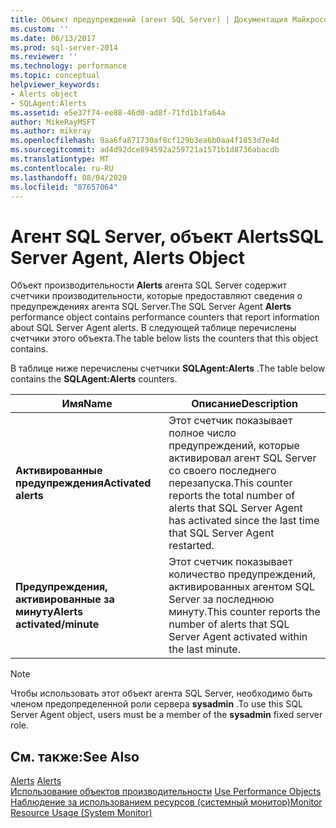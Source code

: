```yaml
---
title: Объект предупреждений (агент SQL Server) | Документация Майкрософт
ms.custom: ''
ms.date: 06/13/2017
ms.prod: sql-server-2014
ms.reviewer: ''
ms.technology: performance
ms.topic: conceptual
helpviewer_keywords:
- Alerts object
- SQLAgent:Alerts
ms.assetid: e5e37f74-ee88-46d0-ad8f-71fd1b1fa64a
author: MikeRayMSFT
ms.author: mikeray
ms.openlocfilehash: 9aa6fa871730af8cf129b3ea6b0aa4f1853d7e4d
ms.sourcegitcommit: ad4d92dce894592a259721a1571b1d8736abacdb
ms.translationtype: MT
ms.contentlocale: ru-RU
ms.lasthandoff: 08/04/2020
ms.locfileid: "87657064"
---
```

# <a name="sql-server-agent-alerts-object"></a><span data-ttu-id="03974-102">Агент SQL Server, объект Alerts</span><span class="sxs-lookup"><span data-stu-id="03974-102">SQL Server Agent, Alerts Object</span></span>
  <span data-ttu-id="03974-103">Объект производительности **Alerts** агента SQL Server содержит счетчики производительности, которые предоставляют сведения о предупреждениях агента SQL Server.</span><span class="sxs-lookup"><span data-stu-id="03974-103">The SQL Server Agent **Alerts** performance object contains performance counters that report information about SQL Server Agent alerts.</span></span> <span data-ttu-id="03974-104">В следующей таблице перечислены счетчики этого объекта.</span><span class="sxs-lookup"><span data-stu-id="03974-104">The table below lists the counters that this object contains.</span></span>  
  
 <span data-ttu-id="03974-105">В таблице ниже перечислены счетчики **SQLAgent:Alerts** .</span><span class="sxs-lookup"><span data-stu-id="03974-105">The table below contains the **SQLAgent:Alerts** counters.</span></span>  
  
|<span data-ttu-id="03974-106">Имя</span><span class="sxs-lookup"><span data-stu-id="03974-106">Name</span></span>|<span data-ttu-id="03974-107">Описание</span><span class="sxs-lookup"><span data-stu-id="03974-107">Description</span></span>|  
|----------|-----------------|  
|<span data-ttu-id="03974-108">**Активированные предупреждения**</span><span class="sxs-lookup"><span data-stu-id="03974-108">**Activated alerts**</span></span>|<span data-ttu-id="03974-109">Этот счетчик показывает полное число предупреждений, которые активировал агент SQL Server со своего последнего перезапуска.</span><span class="sxs-lookup"><span data-stu-id="03974-109">This counter reports the total number of alerts that SQL Server Agent has activated since the last time that SQL Server Agent restarted.</span></span>|  
|<span data-ttu-id="03974-110">**Предупреждения, активированные за минуту**</span><span class="sxs-lookup"><span data-stu-id="03974-110">**Alerts activated/minute**</span></span>|<span data-ttu-id="03974-111">Этот счетчик показывает количество предупреждений, активированных агентом SQL Server за последнюю минуту.</span><span class="sxs-lookup"><span data-stu-id="03974-111">This counter reports the number of alerts that SQL Server Agent activated within the last minute.</span></span>|  
  
> [!NOTE]  
>  <span data-ttu-id="03974-112">Чтобы использовать этот объект агента SQL Server, необходимо быть членом предопределенной роли сервера **sysadmin** .</span><span class="sxs-lookup"><span data-stu-id="03974-112">To use this SQL Server Agent object, users must be a member of the **sysadmin** fixed server role.</span></span>  
  
## <a name="see-also"></a><span data-ttu-id="03974-113">См. также:</span><span class="sxs-lookup"><span data-stu-id="03974-113">See Also</span></span>  
 <span data-ttu-id="03974-114">[Alerts](../../ssms/agent/alerts.md) </span><span class="sxs-lookup"><span data-stu-id="03974-114">[Alerts](../../ssms/agent/alerts.md) </span></span>  
 <span data-ttu-id="03974-115">[Использование объектов производительности](../../ssms/agent/use-performance-objects.md) </span><span class="sxs-lookup"><span data-stu-id="03974-115">[Use Performance Objects](../../ssms/agent/use-performance-objects.md) </span></span>  
 [<span data-ttu-id="03974-116">Наблюдение за использованием ресурсов (системный монитор)</span><span class="sxs-lookup"><span data-stu-id="03974-116">Monitor Resource Usage &#40;System Monitor&#41;</span></span>](monitor-resource-usage-system-monitor.md)  
  
  
